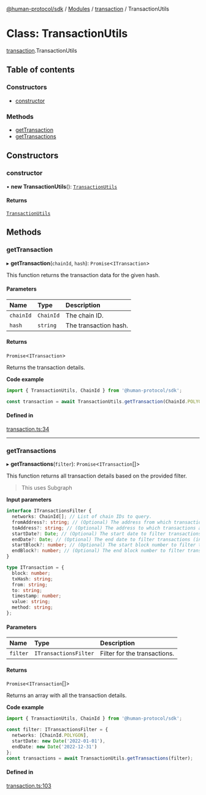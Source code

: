 [@human-protocol/sdk](../README.md) / [Modules](../modules.md) / [transaction](../modules/transaction.md) / TransactionUtils

# Class: TransactionUtils

[transaction](../modules/transaction.md).TransactionUtils

## Table of contents

### Constructors

- [constructor](transaction.TransactionUtils.md#constructor)

### Methods

- [getTransaction](transaction.TransactionUtils.md#gettransaction)
- [getTransactions](transaction.TransactionUtils.md#gettransactions)

## Constructors

### constructor

• **new TransactionUtils**(): [`TransactionUtils`](transaction.TransactionUtils.md)

#### Returns

[`TransactionUtils`](transaction.TransactionUtils.md)

## Methods

### getTransaction

▸ **getTransaction**(`chainId`, `hash`): `Promise`\<`ITransaction`\>

This function returns the transaction data for the given hash.

#### Parameters

| Name | Type | Description |
| :------ | :------ | :------ |
| `chainId` | `ChainId` | The chain ID. |
| `hash` | `string` | The transaction hash. |

#### Returns

`Promise`\<`ITransaction`\>

Returns the transaction details.

**Code example**

```ts
import { TransactionUtils, ChainId } from '@human-protocol/sdk';

const transaction = await TransactionUtils.getTransaction(ChainId.POLYGON, '0x62dD51230A30401C455c8398d06F85e4EaB6309f');
```

#### Defined in

[transaction.ts:34](https://github.com/humanprotocol/human-protocol/blob/7379dee65afe4295d7d2e6645479f6b96881f712/packages/sdk/typescript/human-protocol-sdk/src/transaction.ts#L34)

___

### getTransactions

▸ **getTransactions**(`filter`): `Promise`\<`ITransaction`[]\>

This function returns all transaction details based on the provided filter.

> This uses Subgraph

**Input parameters**

```ts
interface ITransactionsFilter {
  networks: ChainId[]; // List of chain IDs to query.
  fromAddress?: string; // (Optional) The address from which transactions are sent.
  toAddress?: string; // (Optional) The address to which transactions are sent.
  startDate?: Date; // (Optional) The start date to filter transactions (inclusive).
  endDate?: Date; // (Optional) The end date to filter transactions (inclusive).
  startBlock?: number; // (Optional) The start block number to filter transactions (inclusive).
  endBlock?: number; // (Optional) The end block number to filter transactions (inclusive).
}
```

```ts
type ITransaction = {
  block: number;
  txHash: string;
  from: string;
  to: string;
  timestamp: number;
  value: string;
  method: string;
};
```

#### Parameters

| Name | Type | Description |
| :------ | :------ | :------ |
| `filter` | `ITransactionsFilter` | Filter for the transactions. |

#### Returns

`Promise`\<`ITransaction`[]\>

Returns an array with all the transaction details.

**Code example**

```ts
import { TransactionUtils, ChainId } from '@human-protocol/sdk';

const filter: ITransactionsFilter = {
  networks: [ChainId.POLYGON],
  startDate: new Date('2022-01-01'),
  endDate: new Date('2022-12-31')
};
const transactions = await TransactionUtils.getTransactions(filter);
```

#### Defined in

[transaction.ts:103](https://github.com/humanprotocol/human-protocol/blob/7379dee65afe4295d7d2e6645479f6b96881f712/packages/sdk/typescript/human-protocol-sdk/src/transaction.ts#L103)
